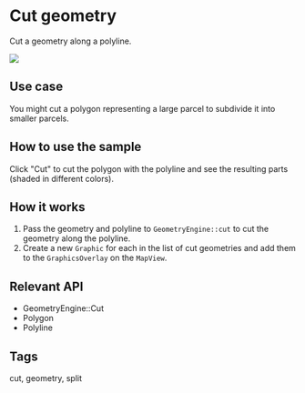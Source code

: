 # Cut geometry

Cut a geometry along a polyline.

![](screenshot.png)

## Use case

You might cut a polygon representing a large parcel to subdivide it into smaller parcels.

## How to use the sample

Click "Cut" to cut the polygon with the polyline and see the resulting parts (shaded in different colors).

## How it works

1. Pass the geometry and polyline to `GeometryEngine::cut` to cut the geometry along the polyline.
2. Create a new `Graphic` for each in the list of cut geometries and add them to the `GraphicsOverlay` on the `MapView`.

## Relevant API

* GeometryEngine::Cut
* Polygon
* Polyline

## Tags

cut, geometry, split
